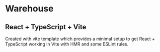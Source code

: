 # Warehouse 

## React + TypeScript + Vite

Created with vite template which provides a minimal setup to get React + TypeScript working in Vite with HMR and some ESLint rules.
